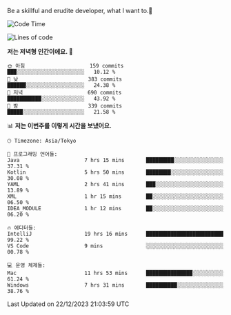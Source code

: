 Be a skillful and erudite developer, what I want to.👶

<!--START_SECTION:waka-->
![Code Time](http://img.shields.io/badge/Code%20Time-372%20hrs%2032%20mins-blue)

![Lines of code](https://img.shields.io/badge/%EC%A0%80%EB%8A%94%20%EC%97%AC%ED%83%9C%EA%B9%8C%EC%A7%80%20-747.9%20thousand%20%EC%A4%84%EC%9D%98%20%EC%BD%94%EB%93%9C%EB%A5%BC%20%EC%9E%91%EC%84%B1%ED%96%88%EC%96%B4%EC%9A%94.-blue)

**저는 저녁형 인간이에요. 🦉** 

```text
🌞 아침                     159 commits         ███░░░░░░░░░░░░░░░░░░░░░░   10.12 % 
🌆 낮　                     383 commits         ██████░░░░░░░░░░░░░░░░░░░   24.38 % 
🌃 저녁                     690 commits         ███████████░░░░░░░░░░░░░░   43.92 % 
🌙 밤　                     339 commits         █████░░░░░░░░░░░░░░░░░░░░   21.58 % 
```


📊 **저는 이번주를 이렇게 시간을 보냈어요.** 

```text
🕑︎ Timezone: Asia/Tokyo

💬 프로그래밍 언어들: 
Java                     7 hrs 15 mins       █████████░░░░░░░░░░░░░░░░   37.31 % 
Kotlin                   5 hrs 50 mins       ████████░░░░░░░░░░░░░░░░░   30.08 % 
YAML                     2 hrs 41 mins       ███░░░░░░░░░░░░░░░░░░░░░░   13.89 % 
XML                      1 hr 15 mins        ██░░░░░░░░░░░░░░░░░░░░░░░   06.50 % 
IDEA_MODULE              1 hr 12 mins        ██░░░░░░░░░░░░░░░░░░░░░░░   06.20 % 

🔥 에디터들: 
IntelliJ                 19 hrs 16 mins      █████████████████████████   99.22 % 
VS Code                  9 mins              ░░░░░░░░░░░░░░░░░░░░░░░░░   00.78 % 

💻 운영 체제들: 
Mac                      11 hrs 53 mins      ███████████████░░░░░░░░░░   61.24 % 
Windows                  7 hrs 31 mins       ██████████░░░░░░░░░░░░░░░   38.76 % 
```


 Last Updated on 22/12/2023 21:03:59 UTC
<!--END_SECTION:waka-->
